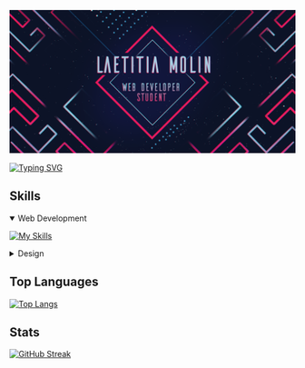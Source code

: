 ![GitHub banner](/Pictures/banner_github.png)


[![Typing SVG](https://readme-typing-svg.demolab.com?font=Fira+Code&size=28&duration=4000&pause=1000&color=62E1FD&center=true&vCenter=true&repeat=false&width=1280&lines=Hi+there%2C+I'm+Laetitia+!✨)](https://git.io/typing-svg)



##  Skills

<details open>
<summary> Web Development</summary>

[![My Skills](https://skillicons.dev/icons?i=html,css,js,php)](https://skillicons.dev)

</details>

<details>
<summary> Design</summary>

[![My Skills](https://skillicons.dev/icons?i=photoshop,indesign,illustrator,blender,figma)](https://skillicons.dev)


</details>


##  Top Languages
[![Top Langs](https://github-readme-stats.vercel.app/api/top-langs/?username=M-Laetitia&layout=compact&border_color=E71B60&theme=nightowl&bg_color=0F1534&title_color=E71B60&text_color=57C7E0)](https://github.com/anuraghazra/github-readme-stats)

##  Stats
[![GitHub Streak](https://streak-stats.demolab.com?user=M-Laetitia&theme=python-dark&date_format=j%20M%5B%20Y%5D&background=0F1534&stroke=E71B60&border=E71B60&ring=E71B60&currStreakNum=57C7E0&sideNums=57C7E0&fire=E0B013&currStreakLabel=CDDCE0&sideLabels=CDDCE0&dates=57C7E0)](https://git.io/streak-stats)



